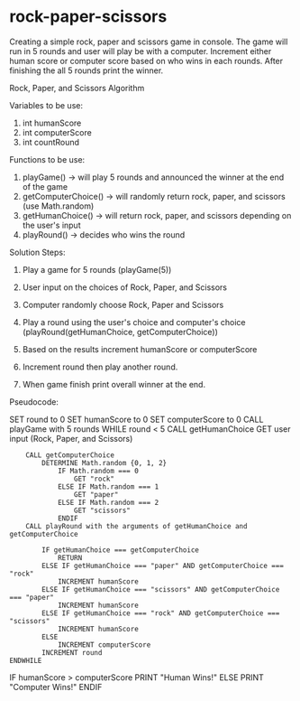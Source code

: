 # rock-paper-scissors

Creating a simple rock, paper and scissors game in console. The game will run in 5 rounds and user will play be with a computer. Increment either human score or computer score based on who wins in each rounds. After finishing the all 5 rounds print the winner.


Rock, Paper, and Scissors Algorithm

Variables to be use:
    
1. int humanScore
2. int computerScore
3. int countRound



Functions to be use:

1. playGame() -> will play 5 rounds and announced the winner at the end of the game
2. getComputerChoice() -> will randomly return rock, paper, and scissors (use Math.random)
3. getHumanChoice() -> will return rock, paper, and scissors depending on the user's input
4. playRound() -> decides who wins the round



Solution Steps:


1. Play a game for 5 rounds (playGame(5))

2. User input on the choices of Rock, Paper, and Scissors

3. Computer randomly choose Rock, Paper and Scissors

4. Play a round using the user's choice and computer's choice (playRound(getHumanChoice, getComputerChoice))

5. Based on the results increment humanScore or computerScore

6. Increment round then play another round.

7. When game finish print overall winner at the end.




Pseudocode:

SET round to 0
SET humanScore to 0
SET computerScore to 0
CALL playGame with 5 rounds
    WHILE round < 5
        CALL getHumanChoice
            GET user input (Rock, Paper, and Scissors)
        
        CALL getComputerChoice
            DETERMINE Math.random {0, 1, 2}
                IF Math.random === 0
                    GET "rock"
                ELSE IF Math.random === 1
                    GET "paper"
                ELSE IF Math.random === 2
                    GET "scissors"
                ENDIF
        CALL playRound with the arguments of getHumanChoice and getComputerChoice
            
            IF getHumanChoice === getComputerChoice
                RETURN
            ELSE IF getHumanChoice === "paper" AND getComputerChoice === "rock"
                INCREMENT humanScore
            ELSE IF getHumanChoice === "scissors" AND getComputerChoice === "paper"
                INCREMENT humanScore
            ELSE IF getHumanChoice === "rock" AND getComputerChoice === "scissors"
                INCREMENT humanScore
            ELSE
                INCREMENT computerScore
            INCREMENT round
    ENDWHILE

    
IF humanScore > computerScore
    PRINT "Human Wins!"
ELSE
    PRINT "Computer Wins!"
ENDIF


